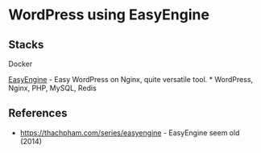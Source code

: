 # WordPress using EasyEngine

## Stacks

Docker

[EasyEngine](https://easyengine.io/) - Easy WordPress on Nginx, quite versatile tool.
    * WordPress, Nginx, PHP, MySQL, Redis

## References

- https://thachpham.com/series/easyengine - EasyEngine seem old (2014)
